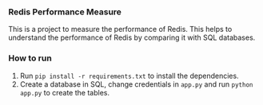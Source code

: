 ### Redis Performance Measure

This is a project to measure the performance of Redis. This helps to understand the performance of Redis by comparing it with SQL databases.


### How to run

1. Run `pip install -r requirements.txt` to install the dependencies.
2. Create a database in SQL, change credentials in `app.py` and run `python app.py` to create the tables.

